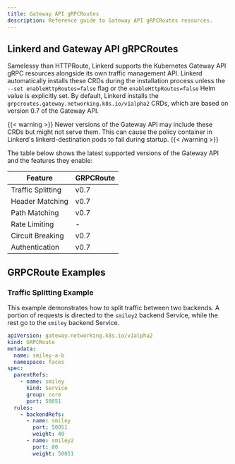 ```yaml
---
title: Gateway API gRPCRoutes
description: Reference guide to Gateway API gRPCRoutes resources.
---
```


<!-- markdownlint-disable-file blanks-around-tables -->
<!-- markdownlint-disable-file table-column-count -->
<!-- markdownlint-disable-file table-pipe-style -->

## Linkerd and Gateway API gRPCRoutes

Samelessy than HTTPRoute, Linkerd supports the Kubernetes Gateway API gRPC resources alongside its own traffic management API. Linkerd automatically installs these CRDs during the installation process unless the `--set enableHttpRoutes=false` flag or the `enableHttpRoutes=false` Helm value is explicitly set. By default, Linkerd installs the `grpcroutes.gateway.networking.k8s.io/v1alpha2` CRDs, which are based on version 0.7 of the Gateway API.

{{< warning >}}
Newer versions of the Gateway API may include these CRDs but might not serve them. This can cause the policy container in Linkerd's linkerd-destination pods to fail during startup.
{{< /warning >}}

The table below shows the latest supported versions of the Gateway API and the features they enable:

| Feature              | GRPCRoute           |
|----------------------|---------------------|
| Traffic Splitting    | v0.7                | 
| Header Matching      | v0.7                |  
| Path Matching        | v0.7                | 
| Rate Limiting        | -                   | 
| Circuit Breaking     | v0.7                |   
| Authentication       | v0.7                |  

## GRPCRoute Examples

### Traffic Splitting Example
This example demonstrates how to split traffic between two backends. A portion of requests is directed to the `smiley2` backend Service, while the rest go to the `smiley` backend Service.

```yaml
apiVersion: gateway.networking.k8s.io/v1alpha2
kind: GRPCRoute
metadata:
  name: smiley-a-b
  namespace: faces
spec:
  parentRefs:
    - name: smiley
      kind: Service
      group: core
      port: 50051
  rules:
    - backendRefs:
      - name: smiley
        port: 50051
        weight: 40
      - name: smiley2
        port: 80
        weight: 50051
```

[Gateway API]: https://gateway-api.sigs.k8s.io/
[ns-boundaries]: https://gateway-api.sigs.k8s.io/geps/gep-1426/#namespace-boundaries
